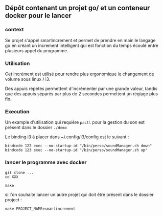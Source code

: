 ## Dépôt contenant un projet go/ et un conteneur docker pour le lancer

### context

Se projet s'appel smartincrement et permet de prendre en main le langage go en créant un increment intelligent qui est fonction
du temps écoulé entre plusieurs appel du programme.

### Utilisation

Cet incrément est utilisé pour rendre plus ergonomique le changement de volume sous linux / i3.

Des appuis répétés permettent d'incrémenter par une grande valeur,
tandis que des appuis séparés par plus de 2 secondes permettent un réglage plus fin.

### Execution

Un example d'utilisation qui requière `pactl` pour la gestion du son est présent dans le dossier `./demo`

Le binding i3 à placer dans ~/.config/i3/config est le suivant :

```
bindcode 122 exec --no-startup-id "/bin/perso/soundManager.sh down"
bindcode 123 exec --no-startup-id "/bin/perso/soundManager.sh up"
```

### lancer le programme avec docker

```
git clone ...
cd XXX

make

```

si l'on souhaite lancer un autre projet qui doit être présent dans le dossier project :

`make PROJECT_NAME=smartincrement`




